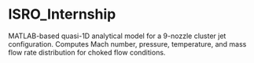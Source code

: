 # ISRO_Internship
MATLAB-based quasi-1D analytical model for a 9-nozzle cluster jet configuration. Computes Mach number, pressure, temperature, and mass flow rate distribution for choked flow conditions.

